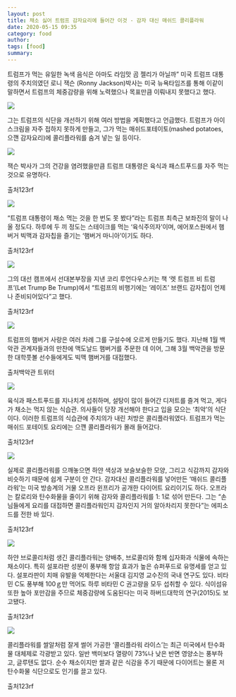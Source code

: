 ```yaml
---
layout: post
title: 채소 싫어 트럼프 감자요리에 들어간 이것 - 감자 대신 매쉬드 콜리플라워
date: 2020-05-15 09:35
category: food
author: 
tags: [food]
summary: 
---
```



트럼프가 먹는 유일한 녹색 음식은 아마도 라임맛 곰 젤리가 아닐까” 미국 트럼프 대통령의 주치의였던 로니 잭슨 (Ronny Jackson)박사는 미국 뉴욕타임즈를 통해 이같이 말하면서 트럼프의 체중감량을 위해 노력했으나 목표만큼 이뤄내지 못했다고 했다.  

  

  

![](https://img1.daumcdn.net/thumb/R720x0/?fname=https%3A%2F%2Ft1.daumcdn.net%2Fliveboard%2Frealfood%2F20bc9293cfec4c90bf12277388d79240.jpg)

그는 트럼프의 식단을 개선하기 위해 여러 방법을 계획했다고 언급했다. 트럼프가 아이스크림을 자주 접하지 못하게 만들고, 그가 먹는 매쉬드포테이토(mashed potatoes, 으깬 감자요리)에 콜리플라워를 숨겨 넣는 일 등이다.  

![](https://img1.daumcdn.net/thumb/R720x0/?fname=https%3A%2F%2Ft1.daumcdn.net%2Fliveboard%2Frealfood%2Fb68687de2d2143e2b5a200c1d1702501.jpg)

잭슨 박사가 그의 건강을 염려했을만큼 트럼프 대통령은 육식과 패스트푸드를 자주 먹는 것으로 유명하다.  

출처123rf

![](https://img1.daumcdn.net/thumb/R720x0/?fname=https%3A%2F%2Ft1.daumcdn.net%2Fliveboard%2Frealfood%2F6ab6cb15140c4f7cbbd020d5e41acae7.JPG)

“트럼프 대통령이 채소 먹는 것을 한 번도 못 봤다”라는 트럼프 최측근 보좌진의 말이 나올 정도다. 하루에 두 끼 정도는 스테이크를 먹는 ‘육식주의자’이며, 에어포스원에서 햄버거 빅맥과 감자칩을 즐기는 ‘햄버거 마니아’이기도 하다.  

출처123rf

![](https://img1.daumcdn.net/thumb/R720x0/?fname=https%3A%2F%2Ft1.daumcdn.net%2Fliveboard%2Frealfood%2F96eaaaa7c7014d8f987757680ddf51d3.JPG)

그의 대선 캠프에서 선대본부장을 지낸 코리 루언다우스키는 책 ‘렛 트럼프 비 트럼프‘(Let Trump Be Trump)에서 “트럼프의 비행기에는 ‘레이즈’ 브랜드 감자칩이 언제나 준비되어있다”고 했다.  

출처123rf

![](https://img1.daumcdn.net/thumb/R720x0/?fname=https%3A%2F%2Ft1.daumcdn.net%2Fliveboard%2Frealfood%2F0e9eba364d8d4fdfa1efa33354aaf965.JPG)

트럼프의 햄버거 사랑은 여러 차례 그를 구설수에 오르게 만들기도 했다. 지난해 1월 백악관 관계자들과의 만찬에 맥도날드 햄버거를 주문한 데 이어, 그해 3월 백악관을 방문한 대학풋볼 선수들에게도 빅맥 햄버거를 대접했다.  

출처백악관 트위터

![](https://img1.daumcdn.net/thumb/R720x0/?fname=https%3A%2F%2Ft1.daumcdn.net%2Fliveboard%2Frealfood%2F163a2380424244428a091dd214a85f8d.jpg)

육식과 패스트푸드를 지나치게 섭취하며, 설탕이 많이 들어간 디저트를 즐겨 먹고, 게다가 채소는 먹지 않는 식습관. 의사들이 당장 개선해야 한다고 입을 모으는 ‘최악’의 식단이다. 이러한 트럼프의 식습관에 주치의가 내린 처방은 콜리플라워였다. 트럼프가 먹는 매쉬드 포테이토 요리에는 으깬 콜리플라워가 몰래 들어갔다.  

출처123rf

![](https://img1.daumcdn.net/thumb/R720x0/?fname=https%3A%2F%2Ft1.daumcdn.net%2Fliveboard%2Frealfood%2Fc8ce898363274ac49893b1c6150d9756.JPG)

실제로 콜리플라워를 으깨놓으면 하얀 색상과 보슬보슬한 모양, 그리고 식감까지 감자와 비슷하기 때문에 쉽게 구분이 안 간다. 감자대신 콜리플라워를 넣어만든 ‘매쉬드 콜리플라워’는 미국 방송계의 거물 오프라 윈프리가 공개한 다이어트 요리이기도 하다. 오프라는 칼로리와 탄수화물을 줄이기 위해 감자와 콜리플라워를 1: 1로 섞어 만든다. 그는 “손님들에게 요리를 대접하면 콜리플라워인지 감자인지 거의 알아차리지 못한다”는 에피소드를 전한 바 있다.  

출처123rf

![](https://img1.daumcdn.net/thumb/R720x0/?fname=https%3A%2F%2Ft1.daumcdn.net%2Fliveboard%2Frealfood%2F133f79b5902b45ebb9576bf7477a78c1.jpg)

하얀 브로콜리처럼 생긴 콜리플라워는 양배추, 브로콜리와 함께 십자화과 식물에 속하는 채소이다. 특히 설포라판 성분이 풍부해 항암 효과가 높은 슈퍼푸드로 유명세를 얻고 있다. 설포라판이 치매 유발을 억제한다는 서울대 김지영 교수진의 국내 연구도 있다. 비타민 C도 풍부해 100ｇ만 먹어도 하루 비타민 C 권고량을 모두 섭취할 수 있다. 식이섬유 또한 높아 포만감을 주므로 체중감량에 도움된다는 미국 하버드대학의 연구(2015)도 보고됐다.  

출처123rf

![](https://img1.daumcdn.net/thumb/R720x0/?fname=https%3A%2F%2Ft1.daumcdn.net%2Fliveboard%2Frealfood%2F09a0951d912541d981f8a25036b96482.JPG)

콜리플라워를 쌀알처럼 잘게 썰어 가공한 ‘콜리플라워 라이스’는 최근 미국에서 탄수화물 대체제로 각광받고 있다. 일반 백미보다 열량이 73%나 낮은 반면 영양소는 풍부하고, 글루텐도 없다. 순수 채소이지만 쌀과 같은 식감을 주기 때문에 다이어트는 물론 저탄수화물 식단으로도 인기를 끌고 있다.  

출처123rf
